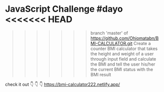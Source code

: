 JavaScript Challenge #dayo
<<<<<<< HEAD
=======

>>>>>>> branch 'master' of https://github.com/Ohiomatabn/BMI-CALCULATOR.git
Create a counter BMI calculator that takes the height and weight of a user through input field and calculate the BMI and tell the user his/her the current BMI status
with the BMI result

check it out 👇 👇 👇 
https://bmi-calculator222.netlify.app/
